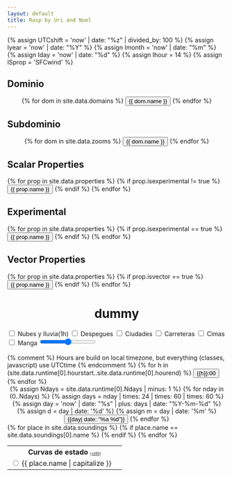 ```yaml
---
layout: default
title: Rasp by Uri and Noel
---
```

{% assign UTCshift = 'now' | date: "%z" | divided_by: 100 %}
{% assign Iyear = 'now' | date: "%Y" %}
{% assign Imonth = 'now' | date: "%m" %}
{% assign Iday = 'now' | date: "%d" %}
{% assign Ihour = 14 %}
{% assign ISprop = 'SFCwind' %}


<h2>Dominio</h2>
<div class='domain selector' align="center">
{% for dom in site.data.domains %}
<button type="button"
        class="button domain {% if dom.code == 'd02'%} active {% else %} inactive {% endif %}"
        id="button_domain_{{ dom.code }}"
        onclick="javascript:change_domain('{{ dom.code }}');">
{{ dom.name }}
</button>
{% endfor %}
</div>


<h2>Subdominio</h2>
<div class='domain selector' align="center">
{% for dom in site.data.zooms %}
<button type="button"
        class="button domain {% if dom.code == 'd02'%} active {% else %} inactive {% endif %}"
        id="button_domain_{{dom.parent}}_{{ dom.code }}"
        onclick="javascript:change_subdomain('{{ dom.code }}','{{ dom.parent }}');">
{{ dom.name }}
</button>
{% endfor %}
</div>


<h2>Scalar Properties</h2>
<div class='Sprop selector'>
{% for prop in site.data.properties %}
{% if prop.isexperimental != true %}
<button type="button"
        class="button prop {% if prop.prop == 'sfcwind' %} active {% else %} inactive {% endif %}"
        id="button_Sprop_{{ prop.prop }}"
        onclick="javascript:change_Sprop('{{ prop.prop }}');">
{{ prop.name }}
</button>
{% endif %}
{% endfor %}
</div>

<h2>Experimental</h2>
<div class='Sprop selector'>
{% for prop in site.data.properties %}
{% if prop.isexperimental == true %}
<button type="button"
        class="button prop {% if prop.prop == 'sfcwind' %} active {% else %} inactive {% endif %}"
        id="button_Sprop_{{ prop.prop }}"
        onclick="javascript:change_Sprop('{{ prop.prop }}');">
{{ prop.name }}
</button>
{% endif %}
{% endfor %}
</div>

<h2>Vector Properties</h2>
<div class='Vprop selector'>
{% for prop in site.data.properties %}
{% if prop.isvector == true %}
<button type="button"
        class="button vprop {% if prop.prop  == 'sfcwind' %} active {% else %} inactive {% endif %}"
        id="button_Vprop_{{ prop.prop }}"
        onclick="javascript:change_Vprop('{{ prop.prop }}');">
{{ prop.name }}
</button>
{% endif %}
{% endfor %}
</div>




<div id='plot_title' class="plot_title" align="center">
<h1>dummy</h1>
</div>

<label>
<input type="checkbox"  onChange="javascript:toggleVisibility(['clouds_layer','rain_layer'])" autocomplete="off" name='foo'>
<span>Nubes y lluvia(1h)</span>
</label>
<label>
<input type="checkbox"  onChange="javascript:toggleVisibility(['takeoffs_names_layer'])" autocomplete="off" name='foo'>
<span>Despegues</span>
</label>
<label>
<input type="checkbox"  onChange="javascript:toggleVisibility(['cities_names_layer'])" autocomplete="off" name='foo'>
<span>Ciudades</span>
</label>
<label>
<input type="checkbox"  onChange="javascript:toggleVisibility(['road_layer'])" autocomplete="off" name='foo'>
<span>Carreteras</span>
</label>
<label>
<input type="checkbox"  onChange="javascript:toggleVisibility(['peaks_layer'])" autocomplete="off" name='foo'>
<span>Cimas</span>
</label>
<br>
<label>
<input type="checkbox"  onChange="javascript:toggleVisibility(['manga_layer'])" autocomplete="off" name='foo'>
<span>Manga</span>
</label>

<input id="SliderOpacity" class="slider_opacity" type="range" min="0" max="100" value="50" oninput="javascript:set_opacity(this.value,['Sprop_layer']);">

<div class='map_container'>
   <img class="base_map" id="terrain_layer"/>
   <img class="over"    id="rivers_layer"/>
   <img class="over start_hidden"    id="road_layer"/>
   <img class="over"    id="ccaa_layer"/>
   <img class="over"    id="takeoffs_layer"/>
   <img class="over start_hidden"    id="peaks_layer"/>
   <img class="over start_hidden"    id="peaks_names_layer"/>
   <img class="over"    id="cities_layer"/>
   <img class="over start_hidden"    id="takeoffs_names_layer"/>
   <img class="over start_hidden"    id="cities_names_layer"/>
   <img class="over start_hidden"    id="manga_layer"/>
   <!-- Scalar -->
   <img class="Sprop_map"  id="Sprop_layer"/>
   <!-- Vector -->
   <img class="Vprop_map"  id="Vprop_layer"/>
   <img class="VBprop_map" id="VBprop_layer"/>
   <!-- Overlay -->
   <img class="Oover start_hidden" id="clouds_layer"/>
   <img class="Oover start_hidden" id="rain_layer"/>
</div>
<!-- Color bar -->
<div class='map_container'>
   <img class="base_map" id="cbar_layer"/>
</div>


<!-- <h2>Time</h2> -->
<div class='hours selector'>
{% comment %}
Hours are build on local timezone, but everything (classes, javascript)
use UTCtime
{% endcomment %}
{% for h in (site.data.runtime[0].hourstart..site.data.runtime[0].hourend) %}
   <button type="button"
           class="button hour {% if h == 14 %} active {% else %} inactive {% endif %}"
           id="button_hour_{{h | minus: UTCshift}}" onclick="javascript:change_hour({{h | minus: UTCshift}});">
   {{h}}:00
   </button>
{% endfor %}
</div>


<!-- <h2>Day</h2> -->
<div class='days selector' align="center">
<!-- {% capture date0 %} {{'today' | date: "%Y/%m/%d" | jsonify }} {% endcapture %}
<p>{{date0}}</p>
-->
{% assign Ndays = site.data.runtime[0].Ndays | minus: 1 %}
{% for nday in (0..Ndays) %}
{% assign days = nday | times: 24 | times: 60 | times: 60 %}
{% assign day = 'now' | date: "%s" | plus: days | date: "%Y-%m-%d" %}
{% assign d = day | date: '%d' %}
{% assign m = day | date: '%m' %}
<button type="button"
        class="button day {% if nday == 0 %} active {% else %} inactive {% endif %}"
        id="button_day_{{day | date: '%d'}}"
        onclick="javascript:change_day({{ day | date: '%d,%m,%Y' }});">
{{day| date: "%a %d"}}
</button>
{% endfor %}
</div>


<!-- Soundings -->
<table class='table_sounding'>
<tr>
   <th colspan="2">Curvas de estado <span style='font-size:0.5em;font-weight: normal;'><a id="sounding_link" href='/sounding.html'>(+info)</a></span></th>
</tr>
{% for place in site.data.soundings %}
<tr>
   <td>
   <label>
   <input type="radio" onChange="javascript:change_sounding('{{place.code}}')" name='foo'>
   <span>{{ place.name | capitalize }}</span>
   </label>
   </td>
   {% if place.name == site.data.soundings[0].name %}
   <td rowspan="{{site.data.soundings | size}}">
   <img id="sounding_img">
   </td>  <!-- Sounding -->
   {% endif %}
</tr>
{% endfor %}
</table>
